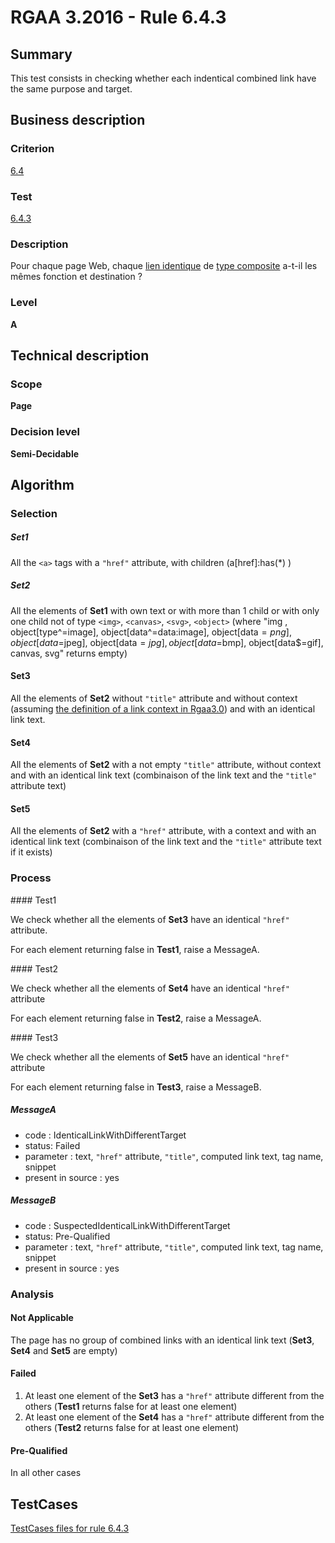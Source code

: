 # RGAA 3.2016 - Rule 6.4.3

## Summary
This test consists in checking whether each indentical combined link have the same purpose and target.

## Business description

### Criterion
[6.4](http://references.modernisation.gouv.fr/rgaa-accessibilite/2016/criteres.html#crit-6-4)

### Test
[6.4.3](http://references.modernisation.gouv.fr/rgaa-accessibilite/2016/criteres.html#test-6-4-3)

### Description
<div lang="fr">Pour chaque page Web, chaque <a href="http://references.modernisation.gouv.fr/rgaa-accessibilite/2016/glossaire.html#liens-identiques">lien identique</a> de <a href="http://references.modernisation.gouv.fr/rgaa-accessibilite/2016/glossaire.html#lien-composite">type composite</a> a-t-il les m&#xEA;mes fonction et destination&nbsp;?</div>

### Level
**A**

## Technical description

### Scope
**Page**

### Decision level
**Semi-Decidable**

## Algorithm

### Selection

##### Set1

All the `<a>` tags with a `"href"` attribute, with children (a[href]:has(*) )

##### Set2

All the elements of **Set1** with own text or with more than 1 child or with only one child not of type `<img>`, `<canvas>`, `<svg>`, `<object>` (where "img , object[type^=image], object[data^=data:image], object[data$=png], object[data$=jpeg], object[data$=jpg],object[data$=bmp], object[data$=gif], canvas, svg" returns empty)

#### Set3

All the elements of **Set2** without `"title"` attribute and without context (assuming [the definition of a link context in Rgaa3.0](http://disic.github.io/rgaa_referentiel_en/RGAA3.0_Glossary_English_version_v1.html#mContexteLien)) and with an identical link text.

#### Set4

All the elements of **Set2** with a not empty `"title"` attribute, without context and with an identical link text (combinaison of the link text and the `"title"` attribute text)

#### Set5

All the elements of **Set2** with a `"href"` attribute, with a context and with an identical link text (combinaison of the link text and the `"title"` attribute text if it exists)

### Process

#### Test1

We check whether all the elements of **Set3** have an identical `"href"` attribute.

For each element returning false in **Test1**, raise a MessageA.

#### Test2

We check whether all the elements of **Set4** have an identical `"href"` attribute

For each element returning false in **Test2**, raise a MessageA.

#### Test3

We check whether all the elements of **Set5** have an identical `"href"` attribute

For each element returning false in **Test3**, raise a MessageB.

##### MessageA

-  code : IdenticalLinkWithDifferentTarget
-  status: Failed
-  parameter : text, `"href"` attribute, `"title"`, computed link text, tag name, snippet
-  present in source : yes

##### MessageB

-  code : SuspectedIdenticalLinkWithDifferentTarget
-  status: Pre-Qualified
-  parameter : text, `"href"` attribute, `"title"`, computed link text, tag name, snippet
-  present in source : yes

### Analysis

#### Not Applicable 

The page has no group of combined links with an identical link text (**Set3**, **Set4** and **Set5** are empty)

#### Failed

1.  At least one element of the **Set3** has a `"href"` attribute different from the others (**Test1** returns false for at least one element)
2.  At least one element of the **Set4** has a `"href"` attribute different from the others (**Test2** returns false for at least one element)

#### Pre-Qualified

In all other cases



##  TestCases

[TestCases files for rule 6.4.3](https://github.com/Asqatasun/Asqatasun/tree/develop/rules/rules-rgaa3.2016/src/test/resources/testcases/rgaa32016/Rgaa32016Rule060403/)


